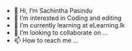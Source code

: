 - 👋 Hi, I’m Sachintha Pasindu
- 👀 I’m interested in Coding and editing
- 🌱 I’m currently learning at eLearning.lk
- 💞️ I’m looking to collaborate on ...
- 📫 How to reach me ...

<!---
Spasiya999/Spasiya999 is a ✨ special ✨ repository because its `README.md` (this file) appears on your GitHub profile.
You can click the Preview link to take a look at your changes.
--->

